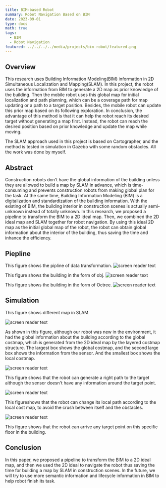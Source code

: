```yaml
---
title: BIM-based Robot
summary: Robot Navigation Based on BIM
date: 2023-09-01
type: docs
math: true
tags:
  - BIM
  - Robot Navigation
featured: ../../../../media/projects/bim-robot/featured.png
---
```


## Overview
This research uses Building Information Modeling(BIM) information in 2D Simultaneous Localization and Mapping(SLAM). In this project, the robot uses the information from BIM to generate a 2D map as prior knowledge of the building. Then the mobile robot uses this global map for initial localization and path planning, which can be a coverage path for map updating or a path to a target position. Besides, the mobile robot can update this prior map based on its following exploration. In conclusion, the advantage of this method is that it can help the robot reach its desired target without generating a map first. Instead, the robot can reach the desired position based on prior knowledge and update the map while moving.

The SLAM approach used in this project is based on Cartographer, and the method is tested in simulation in Gazebo with some random obstacles. All the work was done by myself. 

## Abstract
Construction robots don't have the global information of the building unless they are allowed to build a map by SLAM in advance, which is time-consuming and prevents construction robots from making global plan for the task. At the same time, Building Information Modeling (BIM) is a digitalization and standardization of the building information. With the existing of BIM, the building interior in construction scenes is actually semi-unknown instead of totally unknown. In this research, we proposed a pipeline to transform the BIM to a 2D ideal map. Then, we combined the 2D ideal map and SLAM together for robot navigation. By using this ideal 2D map as the initial global map of the robot, the robot can obtain global information about the interior of the building, thus saving the time and inhance the efficiency.

## Piepline
This figure shows the pipline of data transformation.
![screen reader text](/media/projects/bim-robot/pipeline.png "Data Transform Pipeline")

This figure shows the building in the form of obj.
![screen reader text](/media/projects/bim-robot/mesh.png "Mesh")

This figure shows the building in the form of Octree.
![screen reader text](/media/projects/bim-robot/octree.png "Octree")

## Simulation
This figure shows different map in SLAM.

![screen reader text](/media/projects/bim-robot/map.png "Map Information")

As shown in this figure, although our robot was new in the environment, it had the global information about the building according to the global costmap, which is generated from the 2D ideal map by the layered costmap structure.
The largest box shows the global costmap, and the second large box shows the information from the sensor. And the smallest box shows the local costmap.

![screen reader text](/media/projects/bim-robot/global-path.png "Right Global Path")

This figure shows that the robot can generate a right path to the target although the sensor doesn't have any information around the target point.

![screen reader text](/media/projects/bim-robot/local-path.png "Right Local Path")

This figureshows that the robot can change its local path according to the local cost map, to avoid the crush between itself and the obstacles. 

![screen reader text](/media/projects/bim-robot/arrive.png "Arrive Any Target")

This figure shows that the robot can arrive any target point on this specific floor in the building.

## Conclusion
In this paper, we proposed a pipeline to transform the BIM to a 2D ideal map, and then we used the 2D ideal to navigate the robot thus saving the time for building a map by SLAM in construction scenes. In the future, we will try to use more semantic information and lifecycle information in BIM to help robot finish its task.

<!--more-->
